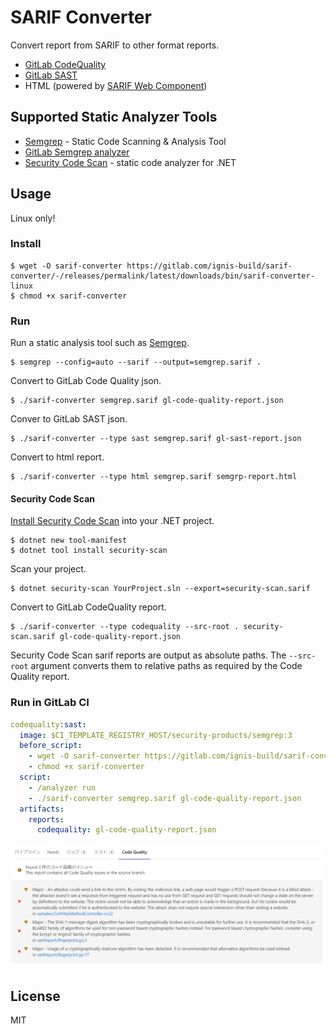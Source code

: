 # SARIF Converter
Convert report from SARIF to other format reports.

* [GitLab CodeQuality](https://docs.gitlab.com/ee/ci/testing/code_quality.html#implementing-a-custom-tool)
* [GitLab SAST](https://gitlab.com/gitlab-org/security-products/security-report-schemas/-/blob/master/dist/sast-report-format.json?_gl=1%2a1guihbz%2a_ga%2aOTc1NjM2NDI3LjE2NjY3MDc4NzI.%2a_ga_ENFH3X7M5Y%2aMTY2OTcwMjI3MC45LjEuMTY2OTcwMjMxMC4wLjAuMA..)
* HTML (powered by [SARIF Web Component](https://github.com/microsoft/sarif-web-component))


## Supported Static Analyzer Tools
* [Semgrep](https://semgrep.dev/) - Static Code Scanning & Analysis Tool
* [GitLab Semgrep analyzer](https://gitlab.com/gitlab-org/security-products/analyzers/semgrep)
* [Security Code Scan](https://security-code-scan.github.io/) - static code analyzer for .NET


## Usage
Linux only!


### Install
```shell
$ wget -O sarif-converter https://gitlab.com/ignis-build/sarif-converter/-/releases/permalink/latest/downloads/bin/sarif-converter-linux
$ chmod +x sarif-converter
```


### Run
Run a static analysis tool such as [Semgrep](https://semgrep.dev/).

```shell
$ semgrep --config=auto --sarif --output=semgrep.sarif .
```

Convert to GitLab Code Quality json.

```shell
$ ./sarif-converter semgrep.sarif gl-code-quality-report.json
```

Conver to GitLab SAST json.

```
$ ./sarif-converter --type sast semgrep.sarif gl-sast-report.json
```

Convert to html report.

```
$ ./sarif-converter --type html semgrep.sarif semgrp-report.html
```


#### Security Code Scan
[Install Security Code Scan](https://security-code-scan.github.io/#Installation) into your .NET project.

```shell
$ dotnet new tool-manifest
$ dotnet tool install security-scan
```

Scan your project.

```shell
$ dotnet security-scan YourProject.sln --export=security-scan.sarif
```

Convert to GitLab CodeQuality report.

```shell
$ ./sarif-converter --type codequality --src-root . security-scan.sarif gl-code-quality-report.json
```

Security Code Scan sarif reports are output as absolute paths.
The `--src-root` argument converts them to relative paths as required by the Code Quality report.


### Run in GitLab CI
```yaml
codequality:sast:
  image: $CI_TEMPLATE_REGISTRY_HOST/security-products/semgrep:3
  before_script:
    - wget -O sarif-converter https://gitlab.com/ignis-build/sarif-converter/-/releases/permalink/latest/downloads/bin/sarif-converter-linux
    - chmod +x sarif-converter
  script:
    - /analyzer run
    - ./sarif-converter semgrep.sarif gl-code-quality-report.json
  artifacts:
    reports:
      codequality: gl-code-quality-report.json
```

![](docs/gitlab-merge-request.png)


## License
MIT
